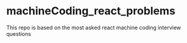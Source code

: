# machineCoding_react_problems
This repo is based on the most asked react machine coding interview questions
